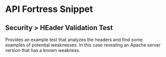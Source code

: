 # API Fortress Snippet
## Security > HEader Validation Test

Provides an example test that analyzes the headers and find some examples of potential weaknesses. In this case revealing an Apache server version that has a known weakness.
